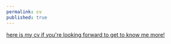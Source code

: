```yaml
---
permalink: cv
published: true
---
```

<a href="/docs/CV_BoraOden.pdf">here is my cv if you're looking forward to get to know me more!</a>
